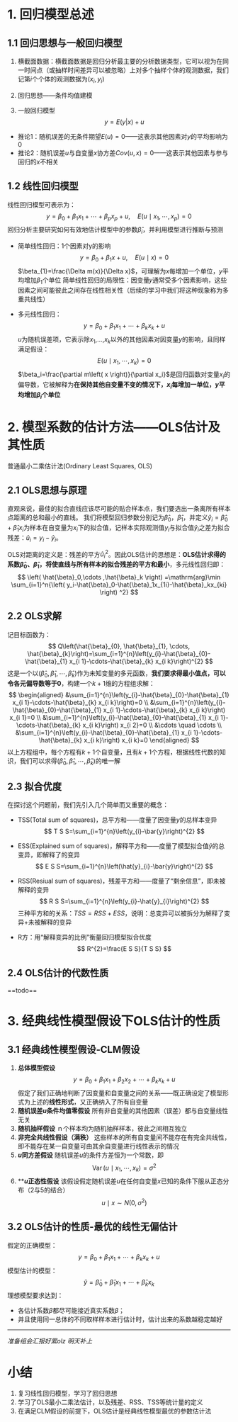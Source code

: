 # 1. 回归模型总述
## 1.1 回归思想与一般回归模型
1. 横截面数据：横截面数据是回归分析最主要的分析数据类型，它可以视为在同一时间点（或抽样时间差异可以被忽略）上对多个抽样个体的观测数据，我们记第$i$个个体的观测数据为$(x_i,y_i)$
2. 回归思想——条件均值建模

3. 一般回归模型
$$
y=E(y|x)+u
$$
- 推论1：随机误差的无条件期望$E(u)=0$——这表示其他因素对$y$的平均影响为0
- 推论2：随机误差$u$与自变量$x$协方差$Cov(u,x)=0$——这表示其他因素与参与回归的$x$不相关
## 1.2 线性回归模型
线性回归模型可表示为：
$$
y=\beta_{0}+\beta_{1} x_{1}+\cdots+\beta_{p} x_{p}+u, \quad E\left(u \mid x_{1}, \cdots, x_{p}\right)=0
$$
回归分析主要研究如何有效地估计模型中的参数$\hat{\beta}_i$，并利用模型进行推断与预测
- 简单线性回归：1个因素对y的影响
$$
y=\beta_{0}+\beta_{1} x+u, \quad E(u \mid x)=0
$$
$\beta_{1}=\frac{\Delta m(x)}{\Delta x}$，可理解为$x$每增加一个单位，$y$平均增加$\beta_1$个单位
简单线性回归的局限性：因变量𝑦通常受多个因素影响，这些因素之间可能彼此之间存在线性相关性（后续的学习中我们将这种现象称为多重共线性）

- 多元线性回归：
$$
y=\beta_{0}+\beta_{1} x_{1}+\cdots+\beta_{k} x_{k}+u
$$
$u$为随机误差项，它表示除$x_1$,…,$x_k$以外的其他因素对因变量$y$的影响，且同样满足假设：
$$
E\left(u \mid x_{1}, \cdots, x_{k}\right)=0
$$
$\beta_i=\frac{\partial m\left( x \right)}{\partial x_i}$是回归函数对变量$x_i$的偏导数，它被解释为**在保持其他自变量不变的情况下，$x_i$每增加一单位，$y$平均增加$\beta_i$个单位**

# 2. 模型系数的估计方法——OLS估计及其性质
普通最小二乘估计法(Ordinary Least Squares, OLS)
## 2.1 OLS思想与原理
直观来说，最佳的拟合直线应该尽可能的贴合样本点，我们要选出一条离所有样本点距离的总和最小的直线。
我们将模型回归参数分别记为$\hat{\beta}_{0}$，$\hat{\beta}_{1}$，并定义$\hat{y}_{i}=\hat{\beta}_{0}+\hat{\beta}_{1} x_{i}$为样本在自变量为$x_i$下的拟合值，记样本实际观测值$y_i$与拟合值$\hat{y}_{i}$之差为拟合残差：$\hat{u}_{i}=y_{i}-\hat{y}_{i}$。

OLS对距离的定义是：残差的平方${\hat{u}_i}^2$。因此OLS估计的思想是：**OLS估计求得的系数$\hat{\beta}_{0}$、$\hat{\beta}_{1}$，将使直线与所有样本的拟合残差的平方和最小**，多元线性回归即：
$$
\left( \hat{\beta}_0,\cdots ,\hat{\beta}_k \right) =\mathrm{arg}\min \sum_{i=1}^n{\left( y_i-\hat{\beta}_0-\hat{\beta}_1x_{1i}-\hat{\beta}_kx_{ki} \right) ^2}
$$
## 2.2 OLS求解
记目标函数为：
$$
Q\left(\hat{\beta}_{0}, \hat{\beta}_{1}, \cdots, \hat{\beta}_{k}\right)=\sum_{i=1}^{n}\left(y_{i}-\hat{\beta}_{0}-\hat{\beta}_{1} x_{i 1}-\cdots-\hat{\beta}_{k} x_{i k}\right)^{2}
$$
这是一个以$(\hat{\beta}_{0}, \hat{\beta}_{1}, \cdots, \hat{\beta}_{k})$作为未知变量的多元函数，**我们要求得最小值点，可以令各元偏导数等于0**，构建一个$k+1$维的方程组求解：
$$
\begin{aligned}
&\sum_{i=1}^{n}\left(y_{i}-\hat{\beta}_{0}-\hat{\beta}_{1} x_{i 1}-\cdots-\hat{\beta}_{k} x_{i k}\right)=0 \\
&\sum_{i=1}^{n}\left(y_{i}-\hat{\beta}_{0}-\hat{\beta}_{1} x_{i 1}-\cdots-\hat{\beta}_{k} x_{i k}\right) x_{i 1}=0 \\
&\sum_{i=1}^{n}\left(y_{i}-\hat{\beta}_{0}-\hat{\beta}_{1} x_{i 1}-\cdots-\hat{\beta}_{k} x_{i k}\right) x_{i 2}=0 \\
&\cdots \quad \cdots \\
&\sum_{i=1}^{n}\left(y_{i}-\hat{\beta}_{0}-\hat{\beta}_{1} x_{i 1}-\cdots-\hat{\beta}_{k} x_{i k}\right) x_{i k}=0
\end{aligned}
$$
以上方程组中，每个方程有$k+1$个自变量，且有$k+1$个方程，根据线性代数的知识，我们可以求得$(\hat{\beta}_{0}, \hat{\beta}_{1}, \cdots, \hat{\beta}_{k})$的唯一解
## 2.3 拟合优度
在探讨这个问题前，我们先引入几个简单而又重要的概念：

- TSS(Total sum of squares)，总平方和——度量了因变量$y$的总样本变异
$$
T S S=\sum_{i=1}^{n}\left(y_{i}-\bar{y}\right)^{2}
$$

- ESS(Explained sum of squares)，解释平方和——度量了模型拟合值$\hat{y}$的总变异，即解释了的变异
$$
E S S=\sum_{i=1}^{n}\left(\hat{y}_{i}-\bar{y}\right)^{2}
$$

- RSS(Resiual sum of squares)，残差平方和——度量了“剩余信息”，即未被解释的变异
$$
R S S=\sum_{i=1}^{n}\left(y_{i}-\hat{y}_{i}\right)^{2}
$$
三种平方和的关系：$TSS=RSS+ESS$，说明：总变异可以被拆分为解释了变异+未被解释的变异
- R方：用“解释变异的比例”衡量回归模型拟合优度
$$
R^{2}=\frac{E S S}{T S S}
$$
## 2.4 OLS估计的代数性质
==todo==
# 3. 经典线性模型假设下OLS估计的性质
## 3.1 经典线性模型假设-CLM假设
1. **总体模型假设**
$$
y=\beta_{0}+\beta_{1} x_{1}+\beta_{2} x_{2}+\cdots+\beta_{k} x_{k}+u
$$
假定了我们正确地判断了因变量和自变量之间的关系——既正确设定了模型形式为上述的**线性形式**，又正确纳入了所有自变量
2. **随机误差$u$条件均值零假设**
所有非自变量的其他因素（误差）都与自变量线性无关
3. **随机抽样假设**
ｎ个样本均为随机抽样样本，彼此之间相互独立
4. **非完全共线性假设（满秩）**
这些样本的所有自变量间不能存在有完全共线性，即不能存在某一自变量可由其余自变量进行线性表示的情况
5. **$u$同方差假设**
随机误差$u$的条件方差恒为一个常数，即
$$
\operatorname{Var}\left(u \mid x_{1}, \cdots, x_{k}\right)=\sigma^{2}
$$
6. ****$u$正态性假设**
该假设假定随机误差$u$在任何自变量$x$已知的条件下服从正态分布（2与5的结合）
$$
u \mid x \sim N\left(0, \sigma^{2}\right)
$$
## 3.2 OLS估计的性质-最优的线性无偏估计
假定的正确模型：
$$
y=\beta_{0}+\beta_{1} x_{1}+\cdots+\beta_{k} x_{k}+u
$$
模型估计的模型：
$$
\hat{y}=\hat{\beta}_0+\hat{\beta}_1x_1+\cdots +\hat{\beta}_kx_k
$$
理想模型要求达到：
- 各估计系数$\hat{\beta}$都尽可能接近真实系数$\beta$；
- 并且使用同一总体的不同取样样本进行估计时，估计出来的系数越稳定越好

---
*准备组会汇报好累olz 明天补上*

# 小结
1. 复习线性回归模型，学习了回归思想
2. 学习了OLS最小二乘法估计，以及残差、RSS、TSS等统计量的定义
3. 在满足CLM假设的前提下，OLS估计是经典线性模型最优的参数估计法